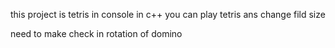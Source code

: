 this project is tetris in console in c++
you can play tetris ans change fild size 

need to make check in rotation of domino

